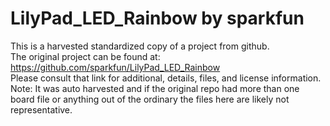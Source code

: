 
# LilyPad_LED_Rainbow by sparkfun  
This is a harvested standardized copy of a project from github.  
The original project can be found at:  
https://github.com/sparkfun/LilyPad_LED_Rainbow  
Please consult that link for additional, details, files, and license information.  
Note: It was auto harvested and if the original repo had more than one board file or anything out of the ordinary the files here are likely not representative.  
    